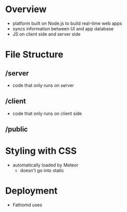 # Overview
- platform built on Node.js to build real-time web apps
- syncs information between UI and app database
- JS on client side and server side
 
# File Structure
## /server
- code that only runs on server
## /client
- code that only runs on client side
## /public

# Styling with CSS
- automatically loaded by Meteor
	- doesn't go into static
	
# Deployment
- Fathomd uses 


 
